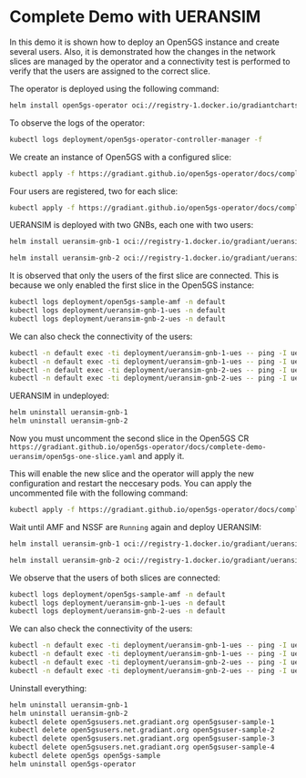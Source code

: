 # Complete Demo with UERANSIM

In this demo it is shown how to deploy an Open5GS instance and create several users. Also, it is demonstrated how the changes in the network slices are managed by the operator and a connectivity test is performed to verify that the users are assigned to the correct slice.

The operator is deployed using the following command:
```bash
helm install open5gs-operator oci://registry-1.docker.io/gradiantcharts/open5gs-operator --version 1.0.2
```
To observe the logs of the operator:
```bash
kubectl logs deployment/open5gs-operator-controller-manager -f
```
We create an instance of Open5GS with a configured slice:
```bash
kubectl apply -f https://gradiant.github.io/open5gs-operator/docs/complete-demo-ueransim/open5gs-one-slice.yaml
```
Four users are registered, two for each slice:
```bash
kubectl apply -f https://gradiant.github.io/open5gs-operator/docs/complete-demo-ueransim/open5gs-users.yaml
```
UERANSIM is deployed with two GNBs, each one with two users:
```bash
helm install ueransim-gnb-1 oci://registry-1.docker.io/gradiant/ueransim-gnb --version 0.2.6 --values https://gradiant.github.io/open5gs-operator/docs/complete-demo-ueransim/gnb-1-values.yaml

helm install ueransim-gnb-2 oci://registry-1.docker.io/gradiant/ueransim-gnb --version 0.2.6 --values https://gradiant.github.io/open5gs-operator/docs/complete-demo-ueransim/gnb-2-values.yaml
```

It is observed that only the users of the first slice are connected. This is because we only enabled the first slice in the Open5GS instance:
```bash
kubectl logs deployment/open5gs-sample-amf -n default
kubectl logs deployment/ueransim-gnb-1-ues -n default
kubectl logs deployment/ueransim-gnb-2-ues -n default

```
We can also check the connectivity of the users:
```bash
kubectl -n default exec -ti deployment/ueransim-gnb-1-ues -- ping -I uesimtun0 gradiant.org
kubectl -n default exec -ti deployment/ueransim-gnb-1-ues -- ping -I uesimtun1 gradiant.org
kubectl -n default exec -ti deployment/ueransim-gnb-2-ues -- ping -I uesimtun0 gradiant.org
kubectl -n default exec -ti deployment/ueransim-gnb-2-ues -- ping -I uesimtun1 gradiant.org
```
UERANSIM in undeployed:
```bash
helm uninstall ueransim-gnb-1
helm uninstall ueransim-gnb-2
```
Now you must uncomment the second slice in the Open5GS CR `https://gradiant.github.io/open5gs-operator/docs/complete-demo-ueransim/open5gs-one-slice.yaml` and apply it. 

This will enable the new slice and the operator will apply the new configuration and restart the neccesary pods. You can apply the uncommented file with the following command:
```bash
kubectl apply -f https://gradiant.github.io/open5gs-operator/docs/complete-demo-ueransim/open5gs-one-slice-uncommented.yaml
```
Wait until AMF and NSSF are `Running` again and deploy UERANSIM:
```bash
helm install ueransim-gnb-1 oci://registry-1.docker.io/gradiant/ueransim-gnb --version 0.2.6 --values https://gradiant.github.io/open5gs-operator/docs/complete-demo-ueransim/gnb-1-values.yaml

helm install ueransim-gnb-2 oci://registry-1.docker.io/gradiant/ueransim-gnb --version 0.2.6 --values https://gradiant.github.io/open5gs-operator/docs/complete-demo-ueransim/gnb-2-values.yaml
```
We observe that the users of both slices are connected:
```bash
kubectl logs deployment/open5gs-sample-amf -n default
kubectl logs deployment/ueransim-gnb-1-ues -n default
kubectl logs deployment/ueransim-gnb-2-ues -n default
```
We can also check the connectivity of the users:
```bash
kubectl -n default exec -ti deployment/ueransim-gnb-1-ues -- ping -I uesimtun0 gradiant.org
kubectl -n default exec -ti deployment/ueransim-gnb-1-ues -- ping -I uesimtun1 gradiant.org
kubectl -n default exec -ti deployment/ueransim-gnb-2-ues -- ping -I uesimtun0 gradiant.org
kubectl -n default exec -ti deployment/ueransim-gnb-2-ues -- ping -I uesimtun1 gradiant.org
```

Uninstall everything:
```bash
helm uninstall ueransim-gnb-1
helm uninstall ueransim-gnb-2
kubectl delete open5gsusers.net.gradiant.org open5gsuser-sample-1
kubectl delete open5gsusers.net.gradiant.org open5gsuser-sample-2
kubectl delete open5gsusers.net.gradiant.org open5gsuser-sample-3
kubectl delete open5gsusers.net.gradiant.org open5gsuser-sample-4 
kubectl delete open5gs open5gs-sample
helm uninstall open5gs-operator
```